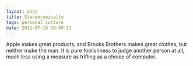 ```yaml
---
layout: post
title: Stereotypically
tags: personal culture
date: 2011-07-18 10:49:11
---
```


Apple makes great products, and Brooks Brothers makes great clothes, but neither make the man. It is pure foolishness to judge another person at all, much less using a measure as trifling as a choice of computer. 

